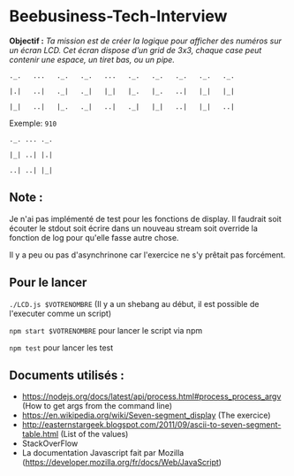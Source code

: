 # Beebusiness-Tech-Interview

**Objectif :**
*Ta mission est de créer la logique pour afficher des numéros sur un écran LCD. Cet écran dispose d’un grid de 3x3, chaque case peut contenir une espace, un tiret bas, ou un pipe.*

```
._.   ...   ._.   ._.   ...   ._.   ._.   ._.   ._.   ._.

|.|   ..|   ._|   ._|   |_|   |_.   |_.   ..|   |_|   |_|

|_|   ..|   |_.   ._|   ..|   ._|   |_|   ..|   |_|   ..|
```
 

Exemple: `910`

```
._. ... ._.

|_| ..| |.|

..| ..| |_|
```

## Note :

Je n'ai pas implémenté de test pour les fonctions de display. Il faudrait soit écouter le stdout soit écrire dans un nouveau stream soit override la fonction de log pour qu'elle fasse autre chose.

Il y a peu ou pas d'asynchrinone car l'exercice ne s'y prêtait pas forcément.

## Pour le lancer
`./LCD.js $VOTRENOMBRE` (Il y a un shebang au début, il est possible de l'executer comme un script)

`npm start $VOTRENOMBRE` pour lancer le script via npm

`npm test` pour lancer les test


## Documents utilisés : 
* https://nodejs.org/docs/latest/api/process.html#process_process_argv (How to get args from the command line)
* https://en.wikipedia.org/wiki/Seven-segment_display (The exercice)
* http://easternstargeek.blogspot.com/2011/09/ascii-to-seven-segment-table.html (List of the values)
* StackOverFlow
* La documentation Javascript fait par Mozilla (https://developer.mozilla.org/fr/docs/Web/JavaScript)

